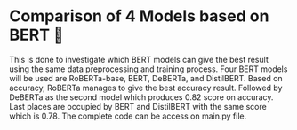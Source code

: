 # Comparison of 4 Models based on BERT 🤖

This is done to investigate which BERT models can give the best result using the same data preprocessing and training process. Four BERT models will be used are RoBERTa-base, BERT, DeBERTa, and DistilBERT. Based on accuracy,  RoBERTa manages to give the best accuracy result. Followed by DeBERTa as the second model which produces 0.82 score on accuracy.
Last places are occupied by BERT and DistilBERT with the same score which is 0.78. The complete code can be access on main.py file.


